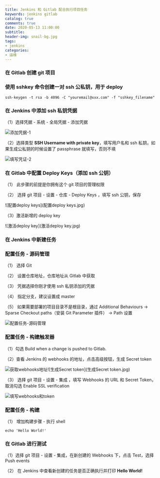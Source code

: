 ```yaml
---
title: Jenkins 和 Gitlab 配合执行项目任务
keywords: jenkins gitlab
catalog: true
comments: true
date: 2020-05-13 11:00:00
subtitle: 
header-img: snail-bg.jpg
tags:
- jenkins
categories:
- 运维
---
```

### 在 Gitlab 创建 git 项目

### 使用 sshkey 命令创建一对 ssh 公私钥，用于 deploy

```git
ssh-keygen -t rsa -b 4096 -C "youremail@xxx.com" -f "sshkey_filename"
```

### 在 Jenkins 中添加 ssh 私钥凭据

（1）选择凭据 - 系统 - 全局凭据 - 添加凭据

![添加凭据-1](添加凭据-1.jpg)

（2）选择类型 **SSH Username with private key**，填写用户名和 ssh 私钥，如果生成公私钥的时候设置了 passphrase 就填写，否则不填

![填写凭证-2](填写凭证-2.jpg)

### 在 Gitlab 中配置 Deploy Keys（添加 ssh 公钥）

（1） 此步骤的前提是你拥有这个 git 项目的管理权限

（2） 选择 git 项目 - 设置 - 仓库 - Deploy Keys ，填写 ssh 公钥，保存

![配置deploy keys](配置deploy keys.jpg)

（3）激活新增的 deploy key 

![激活deploy key](激活deploy key.jpg)

### 在 Jenkins 中新建任务

### 配置任务 - 源码管理

（1） 选择 Git

（2） 设置仓库地址，仓库地址从 Gitlab 中获取

（3） 凭据选择你刚才使用 ssh 私钥添加的凭据

（4） 指定分支，建议设置成 master

（5） 如果需要部署的项目目录不是根目录，通过 Additional Behaviours -> Sparse Checkout paths（安装 Git Parameter 插件） -> Path 设置

![配置任务-源码管理](配置任务-源码管理.jpg)

### 配置任务 - 构建触发器

（1）勾选 Build when a change is pushed to Gitlab.

（2）查看 Jenkins 的 webhooks 的地址，点击高级按钮，生成 Secret token

![获取webhooks地址](获取webhooks地址.jpg)![生成Secret token](生成Secret token.jpg)

（3） 选择 git 项目 - 设置 - 集成 ，填写 Webhooks 的 URL 和 Secret Token，取消勾选 Enable SSL verification

![填写webhooks和token](填写webhooks和token.jpg)

### 配置任务 - 构建

（1） 增加构建步骤 - 执行 shell 

```shell
echo 'Hello World!'
```

### 在 Gitlab 进行测试

（1）选择 git 项目 - 设置 - 集成，在新创建的 Webhooks 下，点击 Test，选择 Push events

（2） 在 Jenkins 中查看新创建的任务是否正确执行并打印 **Hello World!**